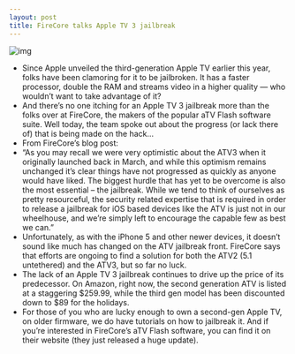 ```yaml
---
layout: post
title: FireCore talks Apple TV 3 jailbreak
---
```

![img](http://media.idownloadblog.com/wp-content/uploads/2012/03/apple-tv.jpg)
* Since Apple unveiled the third-generation Apple TV earlier this year, folks have been clamoring for it to be jailbroken. It has a faster processor, double the RAM and streams video in a higher quality — who wouldn’t want to take advantage of it?
* And there’s no one itching for an Apple TV 3 jailbreak more than the folks over at FireCore, the makers of the popular aTV Flash software suite. Well today, the team spoke out about the progress (or lack there of) that is being made on the hack…
* From FireCore’s blog post:
* “As you may recall we were very optimistic about the ATV3 when it originally launched back in March, and while this optimism remains unchanged it’s clear things have not progressed as quickly as anyone would have liked. The biggest hurdle that has yet to be overcome is also the most essential – the jailbreak. While we tend to think of ourselves as pretty resourceful, the security related expertise that is required in order to release a jailbreak for iOS based devices like the ATV is just not in our wheelhouse, and we’re simply left to encourage the capable few as best we can.”
* Unfortunately, as with the iPhone 5 and other newer devices, it doesn’t sound like much has changed on the ATV jailbreak front. FireCore says that efforts are ongoing to find a solution for both the ATV2 (5.1 untethered) and the ATV3, but so far no luck.
* The lack of an Apple TV 3 jailbreak continues to drive up the price of its predecessor. On Amazon, right now, the second generation ATV is listed at a staggering $259.99, while the third gen model has been discounted down to $89 for the holidays.
* For those of you who are lucky enough to own a second-gen Apple TV, on older firmware, we do have tutorials on how to jailbreak it. And if you’re interested in FireCore’s aTV Flash software, you can find it on their website (they just released a huge update).

